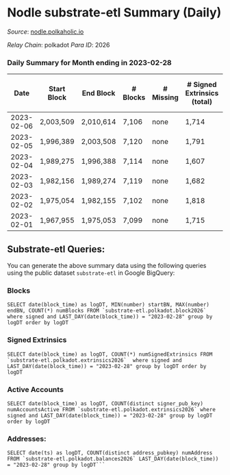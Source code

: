 # Nodle substrate-etl Summary (Daily)

_Source_: [nodle.polkaholic.io](https://nodle.polkaholic.io)

*Relay Chain*: polkadot
*Para ID*: 2026



### Daily Summary for Month ending in 2023-02-28


| Date | Start Block | End Block | # Blocks | # Missing | # Signed Extrinsics (total) | # Active Accounts | # Addresses with Balances | # Events | # Transfers | # XCM Transfers In | # XCM Transfers Out |
| ---- | ----------- | --------- | -------- | --------- | --------------------------- | ----------------- | ------------------------- | -------- | ----------- | ------------------ | ------------------- |
| 2023-02-06 | 2,003,509 | 2,010,614 | 7,106 | none | 1,714 | 1,215 | 689,184 | 140,570 | 113,991 ($20.46) |   |   |
| 2023-02-05 | 1,996,389 | 2,003,508 | 7,120 | none | 1,791 | 1,253 | 688,495 | 125,085 | 98,014 ($0.91) |   |   |
| 2023-02-04 | 1,989,275 | 1,996,388 | 7,114 | none | 1,607 | 1,139 | 687,847 | 129,336 | 103,294 ($0.10) |   |   |
| 2023-02-03 | 1,982,156 | 1,989,274 | 7,119 | none | 1,682 | 1,152 | 687,097 | 131,761 | 105,555 ($1.22) |   |   |
| 2023-02-02 | 1,975,054 | 1,982,155 | 7,102 | none | 1,818 | 1,222 | 686,476 | 133,409 | 105,984  |   |   |
| 2023-02-01 | 1,967,955 | 1,975,053 | 7,099 | none | 1,715 | 1,218 | 685,692 | 131,286 | 104,555  |   |   |

## Substrate-etl Queries:
You can generate the above summary data using the following queries using the public dataset `substrate-etl` in Google BigQuery:


### Blocks
```
SELECT date(block_time) as logDT, MIN(number) startBN, MAX(number) endBN, COUNT(*) numBlocks FROM `substrate-etl.polkadot.block2026`  where signed and LAST_DAY(date(block_time)) = "2023-02-28" group by logDT order by logDT
```


### Signed Extrinsics
```
SELECT date(block_time) as logDT, COUNT(*) numSignedExtrinsics FROM `substrate-etl.polkadot.extrinsics2026`  where signed and LAST_DAY(date(block_time)) = "2023-02-28" group by logDT order by logDT
```


### Active Accounts
```
SELECT date(block_time) as logDT, COUNT(distinct signer_pub_key) numAccountsActive FROM `substrate-etl.polkadot.extrinsics2026` where signed and LAST_DAY(date(block_time)) = "2023-02-28" group by logDT order by logDT
```


### Addresses:
```
SELECT date(ts) as logDT, COUNT(distinct address_pubkey) numAddress FROM `substrate-etl.polkadot.balances2026` LAST_DAY(date(block_time)) = "2023-02-28" group by logDT```


